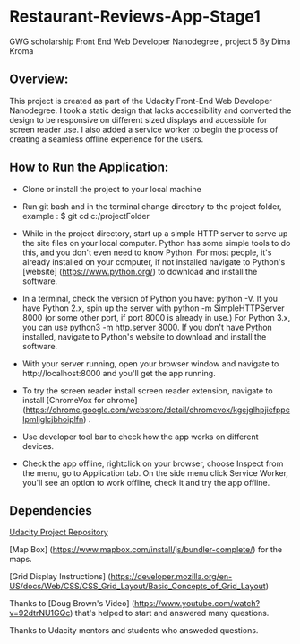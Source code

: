 # Restaurant-Reviews-App-Stage1
GWG scholarship Front End Web Developer Nanodegree , project 5
By Dima Kroma

## Overview:

This project is created as part of the Udacity Front-End Web Developer Nanodegree.
I took a static design that lacks accessibility and converted the design to be responsive on different sized displays and accessible for screen reader use. I also added a service worker to begin the process of creating a seamless offline experience for the users.

## How to Run the Application:

- Clone or install the project to your local machine

- Run git bash and in the terminal change directory to the project folder, example : 
$ git cd c:/projectFolder 

- While in the project directory, start up a simple HTTP server to serve up the site files on your local computer. Python has some simple tools to do this, and you don't even need to know Python. For most people, it's already installed on your computer, if not installed navigate to Python's [website] (https://www.python.org/) to download and install the software.

- In a terminal, check the version of Python you have: python -V. If you have Python 2.x, spin up the server with python -m SimpleHTTPServer 8000 (or some other port, if port 8000 is already in use.) For Python 3.x, you can use python3 -m http.server 8000. If you don't have Python installed, navigate to Python's website to download and install the software.

- With your server running, open your browser window and navigate to http://localhost:8000 and you'll get the app running.

- To try the screen reader install screen reader extension, navigate to install [ChromeVox for chrome]  (https://chrome.google.com/webstore/detail/chromevox/kgejglhpjiefppelpmljglcjbhoiplfn) .

- Use developer tool bar to check how the app works on different devices.

- Check the app offline, rightclick on your browser, choose Inspect from the menu, go to Application tab. 
On the side menu click Service Worker, you'll see an option to work offline, check it and try the app offline.


## Dependencies
[Udacity Project Repository](https://github.com/udacity/mws-restaurant-stage-1)

[Map Box] (https://www.mapbox.com/install/js/bundler-complete/)  for the maps.

[Grid Display Instructions] (https://developer.mozilla.org/en-US/docs/Web/CSS/CSS_Grid_Layout/Basic_Concepts_of_Grid_Layout)
 
Thanks to [Doug Brown's Video] (https://www.youtube.com/watch?v=92dtrNU1GQc) that's helped to start and answered many questions.

Thanks to Udacity mentors and students who answeded questions.
